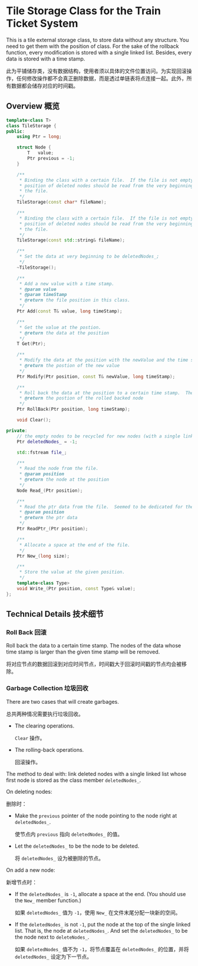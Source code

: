 # Tile Storage Class for the Train Ticket System

This is a tile external storage class, to store data without any structure.
You need to get them with the position of class.  For the sake of the
rollback function, every modification is stored with a single linked list.
Besides, every data is stored with a time stamp.

此为平铺储存类，没有数据结构，使用者须以具体的文件位置访问。为实现回滚操作，任何修改操作都不会真正删除数据，而是透过单链表将点连接一起。此外，所有数据都会储存对应的时间戳。

## Overview 概览

```c++
template<class T>
class TileStorage {
public:
    using Ptr = long;

    struct Node {
        T   value;
        Ptr previous = -1;
    }

    /**
     * Binding the class with a certain file.  If the file is not empty, the
     * position of deleted nodes should be read from the very beginning of
     * the file.
     */
    TileStorage(const char* fileName);

    /**
     * Binding the class with a certain file.  If the file is not empty, the
     * position of deleted nodes should be read from the very beginning of
     * the file.
     */
    TileStorage(const std::string& fileName);

    /**
     * Set the data at very beginning to be deletedNodes_;
     */
    ~TileStorage();

    /**
     * Add a new value with a time stamp.
     * @param value
     * @param timeStamp
     * @return the file position in this class.
     */
    Ptr Add(const T& value, long timeStamp);

    /**
     * Get the value at the postion.
     * @return the data at the position
     */
    T Get(Ptr);

    /**
     * Modify the data at the position with the newValue and the time stamp.
     * @return the postion of the new value
     */
    Ptr Modify(Ptr position, const T& newValue, long timeStamp);

    /**
     * Roll back the data at the position to a certain time stamp.  The node belongs to the ``future'' can be deleted
     * @return the postion of the rolled backed node
     */
    Ptr RollBack(Ptr position, long timeStamp);

    void Clear();

private:
    // the empty nodes to be recycled for new nodes (with a single linked list)
    Ptr deletedNodes_ = -1;

    std::fstream file_;

    /**
     * Read the node from the file.
     * @param position
     * @return the node at the position
     */
    Node Read_(Ptr position);

    /**
     * Read the ptr data from the file.  Seemed to be dedicated for the deletedNodes_.
     * @param position
     * @return the ptr data
     */
    Ptr ReadPtr_(Ptr position);

    /**
     * Allocate a space at the end of the file.
     */
    Ptr New_(long size);

    /**
     * Store the value at the given position.
     */
    template<class Type>
    void Write_(Ptr position, const Type& value);
};
```

## Technical Details 技术细节

### Roll Back 回滚

Roll back the data to a certain time stamp.  The nodes of the data whose time
stamp is larger than the given time stamp will be removed.

将对应节点的数据回滚到对应时间节点，时间戳大于回滚时间戳的节点均会被移除。

### Garbage Collection 垃圾回收

There are two cases that will create garbages.

总共两种情况需要执行垃圾回收。

- The clearing operations.

  `Clear` 操作。

- The rolling-back operations.

  回滚操作。

The method to deal with: link deleted nodes with a single linked list whose
first node is stored as the class member `deletedNodes_`.

On deleting nodes:

删除时：

- Make the `previous` pointer of the node pointing to the node right at
   `deletedNodes_`.

  使节点内 `previous` 指向 `deletedNodes_` 的值。

- Let the `deletedNodes_` to be the node to be deleted.

  将 `deletedNodes_` 设为被删除的节点。

On add a new node:

新增节点时：

- If the `deletedNodes_` is `-1`, allocate a space at the end. (You should
use the `New_` member function.)

  如果 `deletedNodes_` 值为 `-1`，使用 `New_` 在文件末尾分配一块新的空间。

- If the `deletedNodes_` is not `-1`, put the node at the top of the single
linked list.  That is, the node at `deletedNodes_`.  And set the
`deletedNodes_` to be the node next to `deleteNodes_`.

  如果 `deletedNodes_` 值不为 `-1`，将节点覆盖在 `deletedNodes_` 的位置，并将 `deletedNodes_` 设定为下一节点。